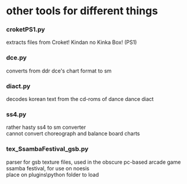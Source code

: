 # other tools for different things

### croketPS1.py
extracts files from Croket! Kindan no Kinka Box! (PS1)

### dce.py
converts from ddr dce's chart format to sm

### diact.py
decodes korean text from the cd-roms of dance dance diact

### ss4.py
rather hasty ss4 to sm converter  
cannot convert choreograph and balance board charts

### tex_SsambaFestival_gsb.py
parser for gsb texture files, used in the obscure pc-based arcade game ssamba festival, for use on noesis  
place on plugins\python folder to load
